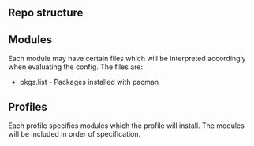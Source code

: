 ## Repo structure

## Modules

Each module may have certain files which will be interpreted accordingly when evaluating the config.
The files are:
 - pkgs.list - Packages installed with pacman

## Profiles

Each profile specifies modules which the profile will install.
The modules will be included in order of specification.
